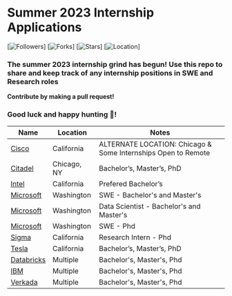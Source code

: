 # Summer 2023 Internship Applications

[![Followers](https://img.shields.io/github/followers/hb0313?style=social)]
[![Forks](https://img.shields.io/github/forks/hb0313/Summer2023-Intern?style=social)]
[![Stars](https://img.shields.io/github/stars/hb0313/Summer2023-Intern?style=social)]
[![Location](https://img.shields.io/badge/location-US-success)]

### The summer 2023 internship grind has begun! Use this repo to share and keep track of any internship positions in SWE and Research roles

**Contribute by making a pull request!**  

### Good luck and happy hunting :tada:!

| Name  |  Location |  Notes |
|---|---|-------------|
|[Cisco](https://jobs.cisco.com/jobs/ProjectDetail/Full-Stack-Software-Engineer-Intern-Summer-2023-Meraki/1368018) | California | ALTERNATE LOCATION: Chicago & Some Internships Open to Remote |
|[Citadel](https://www.citadelsecurities.com/careers/details/software-engineer-intern-us/) | Chicago, NY | Bachelor’s, Master’s, PhD |
|[Intel](https://jobs.intel.com/job/santa-clara/microsoft-partnerships-engineer-intern/41147/37905519360) | California | Prefered Bachelor’s |
|[Microsoft](https://careers.microsoft.com/students/us/en/job/1388845/Software-Engineering-Intern-Opportunities-for-University-Students-United-States) | Washington | SWE - Bachelor's and Master's |
|[Microsoft](https://careers.microsoft.com/students/us/en/job/1371270/Data-Applied-Sciences-Intern-Opportunities-for-University-Students) | Washington | Data Scientist - Bachelor's and Master's |
|[Microsoft](https://careers.microsoft.com/students/us/en/job/1370686/Software-Engineering-PhD-Intern-Opportunities) | Washington | SWE - Phd |
|[Sigma](https://boards.greenhouse.io/sigmacomputing/jobs/4353710003) | California | Research Intern - Phd |
|[Tesla](https://www.tesla.com/careers/search/job/software-engineering-internship-summer-2023-153316) | California | Bachelor’s, Master’s, PhD |
|[Databricks](https://www.databricks.com/company/careers/open-positions?department=universityrecruiting&location=all) | Multiple | Bachelor's, Master's, Phd |
|[IBM](https://www.ibm.com/employment/#jobs?%23jobs=&job-search=Internship%2520summer) | Multiple | Bachelor's, Master's, Phd |
|[Verkada](https://jobs.lever.co/verkada?department=Engineering&commitment=Intern) | Multiple | Bachelor's, Master's, Phd |






